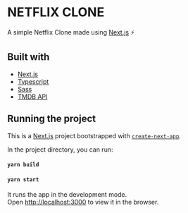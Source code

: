 # NETFLIX CLONE
A simple Netflix Clone made using [Next.js](https://nextjs.org/) ⚡

## Built with
* [Next.js](https://nextjs.org/)
* [Typescript](https://www.typescriptlang.org/)
* [Sass](https://sass-lang.com/)
* [TMDB API](https://www.themoviedb.org/)


## Running the project
This is a [Next.js](https://nextjs.org/) project bootstrapped with [`create-next-app`](https://github.com/vercel/next.js/tree/canary/packages/create-next-app).

In the project directory, you can run:
#### `yarn build`
#### `yarn start`

It runs the app in the development mode.<br />
Open [http://localhost:3000](http://localhost:3000) to view it in the browser. 


